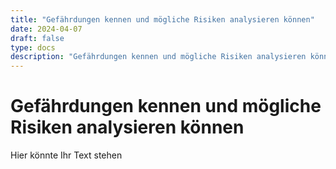 ```yaml
---
title: "Gefährdungen kennen und mögliche Risiken analysieren können"
date: 2024-04-07
draft: false
type: docs
description: "Gefährdungen kennen und mögliche Risiken analysieren können"
---
```


# Gefährdungen kennen und mögliche Risiken analysieren können

Hier könnte Ihr Text stehen